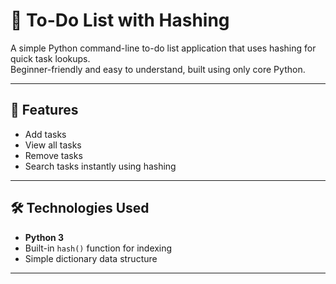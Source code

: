 # 📝 To-Do List with Hashing

A simple Python command-line to-do list application that uses hashing for quick task lookups.  
Beginner-friendly and easy to understand, built using only core Python.

---

## 🚀 Features
- Add tasks
- View all tasks
- Remove tasks
- Search tasks instantly using hashing

---

## 🛠 Technologies Used
- **Python 3**
- Built-in `hash()` function for indexing
- Simple dictionary data structure

---
